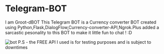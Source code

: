 # Telegram-BOT
I am Groot-dBOT 
This Telegram BOT is a Currency converter BOT created using Python,Flask,DialogFlow,Currency-converter-API,Ngrok.Plus added a sarcastic pesonality to this BOT to make it little fun to chat ! :D




![bot](https://user-images.githubusercontent.com/79636550/208150584-6f10ccfa-cc7c-44da-9a7a-f0c4edc9fcbe.jpg)
P.S - the FREE API I used is for testing purposes and is subject to downtimes
